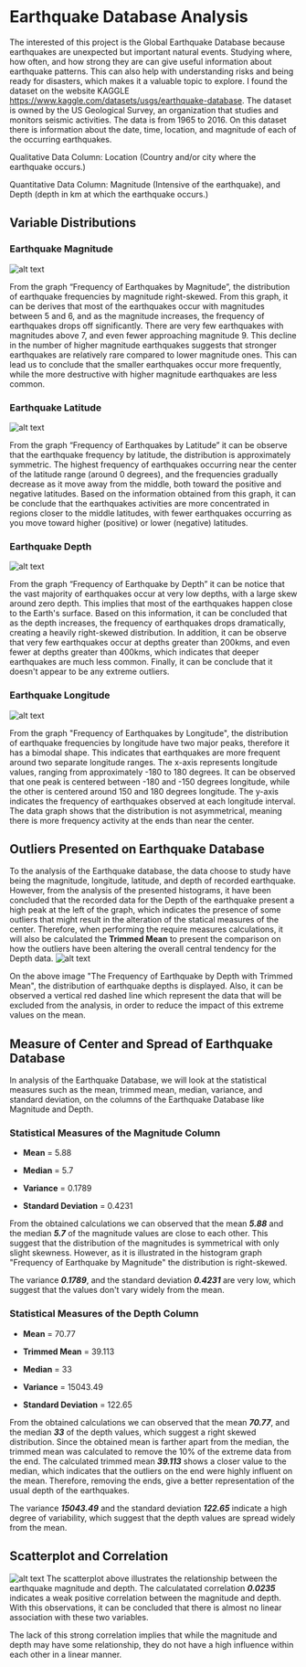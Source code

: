 # Earthquake Database Analysis
  
The interested of this project is the Global Earthquake Database because earthquakes are unexpected but important natural events. Studying where, how often, and how strong they are can give useful information about earthquake patterns. This can also help with understanding risks and being ready for disasters, which makes it a valuable topic to explore. I found the dataset on the website KAGGLE https://www.kaggle.com/datasets/usgs/earthquake-database. The dataset is owned by the US Geological Survey, an organization that studies and monitors seismic activities. The data is from 1965 to 2016. On this dataset there is information about the date, time, location, and magnitude of each of the occurring earthquakes.

Qualitative Data Column: Location (Country and/or city where the earthquake occurs.)

Quantitative Data Column: Magnitude (Intensive of the earthquake), and Depth (depth in km at which the earthquake occurs.)

## Variable Distributions

### Earthquake Magnitude

![alt text](MagnitudeHist.png)

From the graph “Frequency of Earthquakes by Magnitude”, the distribution of earthquake frequencies by magnitude right-skewed. From this graph, it can be derives that most of the earthquakes occur with magnitudes between 5 and 6, and as the magnitude increases, the frequency of earthquakes drops off significantly. There are very few earthquakes with magnitudes above 7, and even fewer approaching magnitude 9.
This decline in the number of higher magnitude earthquakes suggests that stronger earthquakes are relatively rare compared to lower magnitude ones. This can lead us to conclude that the smaller earthquakes occur more frequently, while the more destructive with higher magnitude earthquakes are less common.

### Earthquake Latitude
![alt text](LatitudeHist.png)

From the graph “Frequency of Earthquakes by Latitude” it can be observe that the earthquake frequency by latitude, the distribution is approximately symmetric. The highest frequency of earthquakes occurring near the center of the latitude range (around 0 degrees), and the frequencies gradually decrease as it move away from the middle, both toward the positive and negative latitudes. 
Based on the information obtained from this graph, it can be conclude that the earthquakes activities are more concentrated in regions closer to the middle latitudes, with fewer earthquakes occurring as you move toward higher (positive) or lower (negative) latitudes.

### Earthquake Depth
![alt text](DepthHist.png)

From the graph “Frequency of Earthquake by Depth” it can be notice that the vast majority of earthquakes occur at very low depths, with a large skew around zero depth. This implies that most of the earthquakes happen close to the Earth's surface. Based on this information, it can be concluded that as the depth increases, the frequency of earthquakes drops dramatically, creating a heavily right-skewed distribution. In addition, it can be observe that very few earthquakes occur at depths greater than 200kms, and even fewer at depths greater than 400kms, which indicates that deeper earthquakes are much less common. Finally, it can be conclude that it doesn't appear to be any extreme outliers.

### Earthquake Longitude
![alt text](LongitudeHist.png)

From the graph "Frequency of Earthquakes by Longitude", the distribution of earthquake frequencies by longitude have two major peaks, therefore it has a bimodal shape. This indicates that earthquakes are more frequent around two separate longitude ranges. The x-axis represents longitude values, ranging from approximately -180 to 180 degrees. It can be observed that one peak is centered between -180 and -150 degrees longitude, while the other is centered around 150 and 180 degrees longitude. The y-axis indicates the frequency of earthquakes observed at each longitude interval. The data graph shows that the distribution is not asymmetrical, meaning there is more frequency activity at the ends than near the center. 

## Outliers Presented on Earthquake Database

To the analysis of the Earthquake database, the data choose to study have being the magnitude, longitude, latitude, and depth of recorded earthquake. However, from the analysis of the presented histograms, it have been concluded that the recorded data for the Depth of the earthquake present a high peak at the left of the graph, which indicates the presence of some outliers that might result in the alteration of the statical measures of the center. Therefore, when performing the require measures calculations, it will also be calculated the **Trimmed Mean** to present the comparison on how the outliers have been altering the overall central tendency for the Depth data.
![alt text](DepthHist_Trim.png)

On the above image "The Frequency of Earthquake by Depth with Trimmed Mean", the distribution of earthquake depths is displayed. Also, it can be observed a vertical red dashed line which represent the data that will be excluded from the analysis, in order to reduce the impact of this extreme values on the mean.

## Measure of Center and Spread of Earthquake Database

In analysis of the Earthquake Database, we will look at the statistical measures such as the mean, trimmed mean, median, variance, and standard deviation, on the columns of the Earthquake Database like Magnitude and Depth. 

### Statistical Measures of the Magnitude Column

- **Mean** = 5.88
* **Median** = 5.7
+ **Variance** = 0.1789
- **Standard Deviation** = 0.4231

From the obtained calculations we can observed that the mean ***5.88*** and the median ***5.7*** of the magnitude values are close to each other. This suggest that the distribution of the magnitudes is symmetrical with only slight skewness. However, as it is illustrated in the histogram graph "Frequency of Earthquake by Magnitude" the distribution is right-skewed.

The variance ***0.1789***, and the standard deviation ***0.4231*** are very low, which suggest that the values don't vary widely from the mean. 

### Statistical Measures of the Depth Column

- **Mean** = 70.77
* **Trimmed Mean** = 39.113
+ **Median** = 33
- **Variance** = 15043.49
* **Standard Deviation** = 122.65

From the obtained calculations we can observed that the mean ***70.77***, and the median ***33*** of the depth values, which suggest a right skewed distribution. Since the obtained mean is farther apart from the median, the trimmed mean was calculated to remove the 10% of the extreme data from the end. The calculated trimmed mean ***39.113*** shows a closer value to the median, which indicates that the outliers on the end were highly influent on the mean. Therefore, removing the ends, give a better representation of the usual depth of the earthquakes.

The variance ***15043.49*** and the standard deviation ***122.65*** indicate a high degree of variability, which suggest that the depth values are spread widely from the mean. 

## Scatterplot and Correlation
![alt text](MagnitudeVsDepth.Splot.png)
The scatterplot above illustrates the relationship between the earthquake magnitude and depth. The calculatated correlation ***0.0235*** indicates a weak positive correlation between the magnitude and depth. With this observations, it can be concluded that there is almost no linear association with these two variables. 

The lack of this strong correlation implies that while the magnitude and depth may have some relationship, they do not have a high influence within each other in a linear manner.



